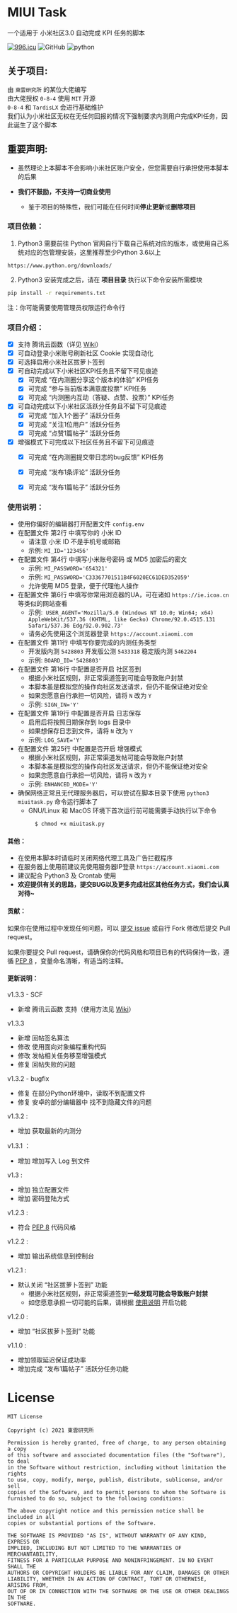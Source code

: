 # MIUI Task
一个适用于 小米社区3.0 自动完成 KPI 任务的脚本

[![996.icu](https://img.shields.io/badge/link-996.icu-red.svg)](https://996.icu) ![GitHub](https://img.shields.io/github/license/0-8-4/miui-auto-tasks) ![python](https://img.shields.io/badge/python-3.6+-blue)


## **关于项目**:

  由 `東雲研究所` 的某位大佬编写  
  由大佬授权 `0-8-4` 使用 `MIT` 开源   
  `0-8-4` 和 `TardisLX` 会进行基础维护  
  我们认为小米社区无权在无任何回报的情况下强制要求内测用户完成KPI任务，因此诞生了这个脚本


## **重要声明**:
- 虽然理论上本脚本不会影响小米社区账户安全，但您需要自行承担使用本脚本的后果

- **我们不鼓励，不支持一切商业使用**
  - 鉴于项目的特殊性，我们可能在任何时间**停止更新**或**删除项目**


### **项目依赖**：
  1. Python3
  需要前往 Python 官网自行下载自己系统对应的版本，或使用自己系统对应的包管理安装，这里推荐至少Python 3.6以上

  ```
  https://www.python.org/downloads/
  ```

  2. Python3 安装完成之后，请在 **项目目录** 执行以下命令安装所需模块
  ```bash
  pip install -r requirements.txt
  ```
  注：你可能需要使用管理员权限运行命令行


### **项目介绍**：  
- [x] 支持 腾讯云函数（详见 [Wiki](https://github.com/0-8-4/miui-auto-tasks/wiki/Run-on-SCF)）
- [x] 可自动登录小米账号刷新社区 Cookie 实现自动化   
- [x] 可选择启用小米社区拔萝卜签到
- [x] 可自动完成以下小米社区KPI任务且不留下可见痕迹  
  - [x] 可完成 “在内测圈分享这个版本的体验” KPI任务  
  - [x] 可完成 “参与当前版本满意度投票” KPI任务  
  - [x] 可完成 “内测圈内互动（答疑、点赞、投票）” KPI任务   
- [x] 可自动完成以下小米社区活跃分任务且不留下可见痕迹
  - [x] 可完成 “加入1个圈子” 活跃分任务  
  - [x] 可完成 “关注1位用户” 活跃分任务  
  - [x] 可完成 “点赞1篇帖子” 活跃分任务
- [x] 增强模式下可完成以下社区任务且不留下可见痕迹
  - [x] 可完成 “在内测圈提交带日志的bug反馈” KPI任务  
  - [x] 可完成 “发布1条评论” 活跃分任务  
  - [x] 可完成 “发布1篇帖子” 活跃分任务  


### **使用说明**：
- 使用你偏好的编辑器打开配置文件 `config.env`
- 在配置文件 第2行 中填写你的 小米 ID
  - 请注意 小米 ID 不是手机号或邮箱
  - 示例: `MI_ID='123456'`
- 在配置文件 第4行 中填写小米账号密码 或 MD5 加密后的密文
  - 示例: `MI_PASSWORD='654321'`
  - 示例: `MI_PASSWORD='C33367701511B4F6020EC61DED352059'`
  - 允许使用 MD5 登录，便于代理他人操作
- 在配置文件 第6行 中填写你常用浏览器的UA，可在诸如 `https://ie.icoa.cn` 等类似的网站查看
  - 示例:` USER_AGENT='Mozilla/5.0 (Windows NT 10.0; Win64; x64) AppleWebKit/537.36 (KHTML, like Gecko) Chrome/92.0.4515.131 Safari/537.36 Edg/92.0.902.73'`
  - 请务必先使用这个浏览器登录 `https://account.xiaomi.com`
- 在配置文件 第11行 中填写你要完成的内测任务类型
  - 开发版内测 `5428803` 开发版公测 `5433318` 稳定版内测 `5462204` 
  - 示例: `BOARD_ID='5428803'`
- 在配置文件 第16行 中配置是否开启 社区签到
  - 根据小米社区规则，非正常渠道签到可能会导致账户封禁
  - 本脚本虽是模拟您的操作向社区发送请求，但仍不能保证绝对安全
  - 如果您愿意自行承担一切风险，请将 `N` 改为 `Y`
  - 示例: `SIGN_IN='Y'`
- 在配置文件 第19行 中配置是否开启 日志保存
  - 启用后将按照日期保存到 logs 目录中
  - 如果想保存日志到文件，请将 `N` 改为 `Y`
  - 示例: `LOG_SAVE='Y'`
- 在配置文件 第25行 中配置是否开启 增强模式
  - 根据小米社区规则，非正常渠道发帖可能会导致账户封禁
  - 本脚本虽是模拟您的操作向社区发送请求，但仍不能保证绝对安全
  - 如果您愿意自行承担一切风险，请将 `N` 改为 `Y`
  - 示例: `ENHANCED_MODE='Y'`
- 确保网络正常且无代理服务器后，可以尝试在脚本目录下使用  `python3 miuitask.py` 命令运行脚本了
  - GNU/Linux 和 MacOS 环境下首次运行前可能需要手动执行以下命令
    ```bash
      $ chmod +x miuitask.py
    ```


#### **其他**：  
* 在使用本脚本时请临时关闭网络代理工具及广告拦截程序  
* 在服务器上使用前建议先使用服务器IP登录 `https://account.xiaomi.com`  
* 建议配合 Python3 及 Crontab 使用  
* **欢迎提供有关的思路，提交BUG以及更多完成社区其他任务方式，我们会认真对待~**

#### **贡献**：

如果你在使用过程中发现任何问题，可以 [提交 issue](https://github.com/0-8-4/miui-auto-tasks/issues/new) 或自行 Fork 修改后提交 Pull request。

如果你要提交 Pull request，请确保你的代码风格和项目已有的代码保持一致，遵循 [PEP 8](https://www.python.org/dev/peps/pep-0008) ，变量命名清晰，有适当的注释。

#### **更新说明**：

 v1.3.3 - SCF
  - 新增 腾讯云函数 支持（使用方法见 [Wiki](https://github.com/0-8-4/miui-auto-tasks/wiki/Run-on-SCF)） 

 v1.3.3
 - 新增 回帖签名算法
 - 修改 使用面向对象编程重构代码
 - 修改 发帖相关任务移至增强模式
 - 修复 回帖失败的问题

 v1.3.2 - bugfix
 - 修复 在部分Python环境中，读取不到配置文件
 - 修复 安卓的部分编辑器中 找不到隐藏文件的问题

 v1.3.2 :
 - 增加 获取最新的内测分

 v1.3.1 ：
 - 增加 增加写入 Log 到文件

 v1.3 :
 - 增加 独立配置文件
 - 增加 密码登陆方式

 v1.2.3 :
 - 符合 [PEP 8](https://www.python.org/dev/peps/pep-0008) 代码风格

 v1.2.2 :
- 增加 输出系统信息到控制台

 v1.2.1 :
- 默认关闭 “社区拔萝卜签到” 功能  
  - 根据小米社区规则，非正常渠道签到**一经发现可能会导致账户封禁**
  - 如您愿意承担一切可能的后果，请根据 [使用说明](#使用说明) 开启功能

 v1.2.0 :
- 增加 “社区拔萝卜签到” 功能  

 v1.1.0 :
- 增加领取延迟保证成功率
- 增加完成 “发布1篇帖子” 活跃分任务功能


# **License**
```
MIT License

Copyright (c) 2021 東雲研究所

Permission is hereby granted, free of charge, to any person obtaining a copy
of this software and associated documentation files (the "Software"), to deal
in the Software without restriction, including without limitation the rights
to use, copy, modify, merge, publish, distribute, sublicense, and/or sell
copies of the Software, and to permit persons to whom the Software is
furnished to do so, subject to the following conditions:

The above copyright notice and this permission notice shall be included in all
copies or substantial portions of the Software.

THE SOFTWARE IS PROVIDED "AS IS", WITHOUT WARRANTY OF ANY KIND, EXPRESS OR
IMPLIED, INCLUDING BUT NOT LIMITED TO THE WARRANTIES OF MERCHANTABILITY,
FITNESS FOR A PARTICULAR PURPOSE AND NONINFRINGEMENT. IN NO EVENT SHALL THE
AUTHORS OR COPYRIGHT HOLDERS BE LIABLE FOR ANY CLAIM, DAMAGES OR OTHER
LIABILITY, WHETHER IN AN ACTION OF CONTRACT, TORT OR OTHERWISE, ARISING FROM,
OUT OF OR IN CONNECTION WITH THE SOFTWARE OR THE USE OR OTHER DEALINGS IN THE
SOFTWARE.
```
